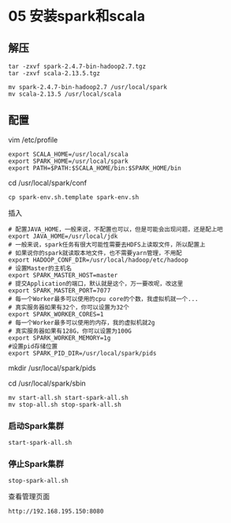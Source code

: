 # 05 安装spark和scala

## 解压

	tar -zxvf spark-2.4.7-bin-hadoop2.7.tgz
	tar -zxvf scala-2.13.5.tgz

 	mv spark-2.4.7-bin-hadoop2.7 /usr/local/spark
	mv scala-2.13.5 /usr/local/scala


## 配置

vim /etc/profile

	export SCALA_HOME=/usr/local/scala
	export SPARK_HOME=/usr/local/spark
	export PATH=$PATH:$SCALA_HOME/bin:$SPARK_HOME/bin


cd /usr/local/spark/conf

	cp spark-env.sh.template spark-env.sh

插入

	# 配置JAVA_HOME，一般来说，不配置也可以，但是可能会出现问题，还是配上吧
	export JAVA_HOME=/usr/local/jdk
	# 一般来说，spark任务有很大可能性需要去HDFS上读取文件，所以配置上
	# 如果说你的spark就读取本地文件，也不需要yarn管理，不用配
	export HADOOP_CONF_DIR=/usr/local/hadoop/etc/hadoop
	# 设置Master的主机名
	export SPARK_MASTER_HOST=master
	# 提交Application的端口，默认就是这个，万一要改呢，改这里
	export SPARK_MASTER_PORT=7077
	# 每一个Worker最多可以使用的cpu core的个数，我虚拟机就一个...
	# 真实服务器如果有32个，你可以设置为32个
	export SPARK_WORKER_CORES=1
	# 每一个Worker最多可以使用的内存，我的虚拟机就2g
	# 真实服务器如果有128G，你可以设置为100G
	export SPARK_WORKER_MEMORY=1g
	#设置pid存储位置
	export SPARK_PID_DIR=/usr/local/spark/pids


mkdir /usr/local/spark/pids

cd /usr/local/spark/sbin

	mv start-all.sh start-spark-all.sh
	mv stop-all.sh stop-spark-all.sh


### 启动Spark集群

	start-spark-all.sh

### 停止Spark集群

	stop-spark-all.sh


查看管理页面

	http://192.168.195.150:8080
